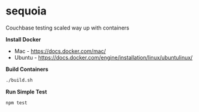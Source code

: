 # sequoia
Couchbase testing scaled way up with containers

**Install Docker**
* Mac - https://docs.docker.com/mac/
* Ubuntu - https://docs.docker.com/engine/installation/linux/ubuntulinux/

**Build Containers**
```bash
./build.sh
```

**Run Simple Test**
```bash
npm test
```
